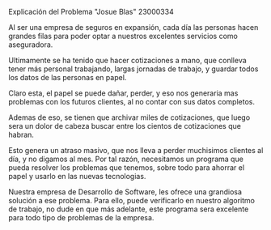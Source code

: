Explicación del Problema "Josue Blas" 23000334 

Al ser una empresa de seguros en expansión, cada día las personas hacen grandes filas para poder optar a nuestros excelentes servicios como aseguradora.

Ultimamente se ha tenido que hacer cotizaciones a mano, que conlleva tener más personal trabajando, largas jornadas de trabajo, y guardar todos los datos de las personas en papel.

Claro esta, el papel se puede dañar, perder, y eso nos generaria mas problemas con los futuros clientes, al no contar con sus datos completos.

Ademas de eso, se tienen que archivar miles de cotizaciones, que luego sera un dolor de cabeza buscar entre los cientos de cotizaciones que habran.

Esto genera un atraso masivo, que nos lleva a perder muchisimos clientes al día, y no digamos al mes.
Por tal razón, necesitamos un programa que pueda resolver los problemas que tenemos, sobre todo para ahorrar el papel y usarlo en las nuevas tecnologias.


Nuestra empresa de Desarrollo de Software, les ofrece una grandiosa solución a ese problema.
Para ello, puede verificarlo en nuestro algoritmo de trabajo, no dude en que más adelante, este programa sera excelente para todo tipo de problemas de la empresa.